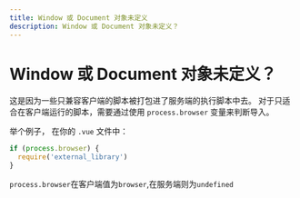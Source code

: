 ```yaml
---
title: Window 或 Document 对象未定义
description: Window 或 Document 对象未定义？
---
```


# Window 或 Document 对象未定义？

这是因为一些只兼容客户端的脚本被打包进了服务端的执行脚本中去。
对于只适合在客户端运行的脚本，需要通过使用 `process.browser` 变量来判断导入。

举个例子， 在你的 `.vue` 文件中：
```js
if (process.browser) {
  require('external_library')
}
```
`process.browser`在客户端值为`browser`,在服务端则为`undefined`

